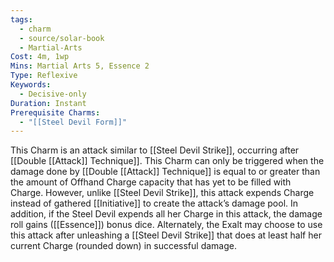 ```yaml
---
tags:
  - charm
  - source/solar-book
  - Martial-Arts
Cost: 4m, 1wp
Mins: Martial Arts 5, Essence 2
Type: Reflexive
Keywords:
  - Decisive-only
Duration: Instant
Prerequisite Charms:
  - "[[Steel Devil Form]]"
---
```

This Charm is an attack similar to [[Steel Devil Strike]], occurring after [[Double [[Attack]] Technique]].
This Charm can only be triggered when the damage done by [[Double [[Attack]] Technique]] is equal to or greater than the amount of Offhand Charge capacity that has yet to be filled with Charge. However, unlike [[Steel Devil Strike]], this attack expends Charge instead of gathered [[Initiative]] to create the attack’s damage pool. In addition, if the Steel Devil expends all her Charge in this attack, the damage roll gains ([[Essence]]) bonus dice. Alternately, the Exalt may choose to use this attack after unleashing a [[Steel Devil Strike]] that does at least half her current Charge (rounded down) in successful damage.
